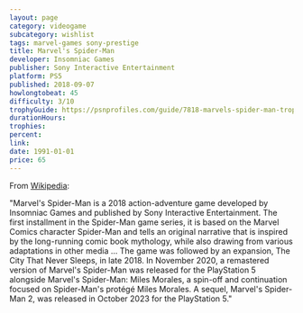 ```yaml
---
layout: page
category: videogame
subcategory: wishlist
tags: marvel-games sony-prestige
title: Marvel's Spider-Man
developer: Insomniac Games
publisher: Sony Interactive Entertainment
platform: PS5
published: 2018-09-07
howlongtobeat: 45
difficulty: 3/10
trophyGuide: https://psnprofiles.com/guide/7818-marvels-spider-man-trophy-guide
durationHours:
trophies:
percent:
link:
date: 1991-01-01
price: 65
---
```


From [Wikipedia](https://en.wikipedia.org/wiki/Spider-Man_(2018_video_game)):

"Marvel's Spider-Man is a 2018 action-adventure game developed by Insomniac Games and published by Sony Interactive Entertainment. The first installment in the Spider-Man game series, it is based on the Marvel Comics character Spider-Man and tells an original narrative that is inspired by the long-running comic book mythology, while also drawing from various adaptations in other media ... The game was followed by an expansion, The City That Never Sleeps, in late 2018. In November 2020, a remastered version of Marvel's Spider-Man was released for the PlayStation 5 alongside Marvel's Spider-Man: Miles Morales, a spin-off and continuation focused on Spider-Man's protégé Miles Morales. A sequel, Marvel's Spider-Man 2, was released in October 2023 for the PlayStation 5."
